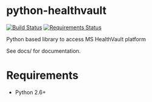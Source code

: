 python-healthvault
==================
[![Build Status](https://travis-ci.org/orcasgit/python-healthvault.svg?branch=master)](https://travis-ci.org/orcasgit/python-healthvault) [![Requirements Status](https://requires.io/github/orcasgit/python-healthvault/requirements.png?branch=master)](https://requires.io/github/orcasgit/python-healthvault/requirements/?branch=master)

Python based library to access MS HealthVault platform

See docs/ for documentation.

Requirements
============

* Python 2.6+

